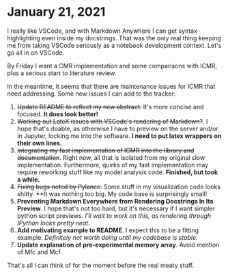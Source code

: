 # January 21, 2021
I really like VSCode, and with Markdown Anywhere I can get syntax highlighting even inside my docstrings. That was the
only real thing keeping me from taking VSCode seriously as a notebook development context. Let's go all in on VSCode.

By Friday I want a CMR implementation and some comparisons with ICMR, plus a serious start to literature review. 

In the meantime, it seems that there are maintenance issues for ICMR that need addressing. Some new issues I can add to
the tracker:

1. ~~Update README to reflect my new abstract.~~ It's more concise and focused. **It does look better!**
2. ~~Working out LateX issues with VSCode's rendering of Markdown?~~. I hope that's doable, as otherwise I have to
   preview on the server and/or in Jupyter, locking me into the software. **I need to put latex wrappers on their own
   lines.**
3. ~~Integrating my fast implementation of ICMR into the library and documentation~~. Right now, all that is
   isolated from my original slow implementation. Furthermore, quirks of my fast implementation may require reworking
   stuff like my model analysis code. **Finished, but took a while.**
4. ~~Fixing bugs noted by Pylance.~~ Some stuff in my visualization code looks shitty. **It was nothing too big. My code base is surprisingly small!
5. **Preventing Markdown Everywhere from Rendering Docstrings In Its Preview**. I hope that's not too hard, but it's
   necessary if I want simpler python script previews. _I'll wait to work on this, as rendering through IPython looks
   pretty neat._
6. **Add motivating example to README**. I expect this to be a fitting example. _Definitely not worth doing
   until my codebase is stable._
7. **Update explanation of pre-experimental memory array**. Avoid mention of Mfc and Mcf.

That's all I can think of for the moment before the real meaty stuff.

